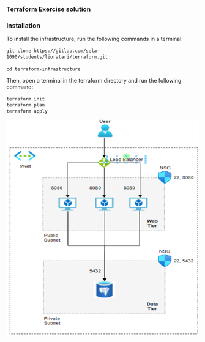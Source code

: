 ### Terraform Exercise solution  


### Installation  
To install the infrastructure, run the following commands in a terminal:  
    
```
git clone https://gitlab.com/sela-1090/students/lioratari/terraform.git  
    
cd terraform-infrastructure  
```
Then, open a terminal in the terraform directory and run the following command:  
    
```
terraform init  
terraform plan  
terraform apply
```

![architecture](map.png)


